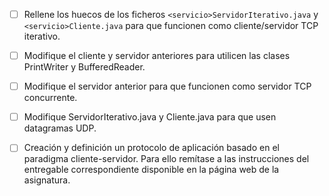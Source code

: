- [ ] Rellene los huecos de los ficheros `<servicio>ServidorIterativo.java` y `<servicio>Cliente.java` para que funcionen como cliente/servidor TCP iterativo.

- [ ] Modifique el cliente y servidor anteriores para utilicen las clases PrintWriter y BufferedReader.

- [ ] Modifique el servidor anterior para que funcionen como servidor TCP concurrente.

- [ ] Modifique <servicio>ServidorIterativo.java y <servicio>Cliente.java para que usen datagramas UDP.

- [ ] Creación y definición un protocolo de aplicación basado en el paradigma cliente-servidor. Para ello remítase a las instrucciones del entregable correspondiente disponible en la página web de la asignatura.
